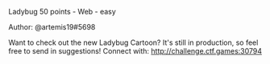Ladybug
50 points - Web - easy

Author: @artemis19#5698

Want to check out the new Ladybug Cartoon? It's still in production, so feel free to send in suggestions!
Connect with:
http://challenge.ctf.games:30794